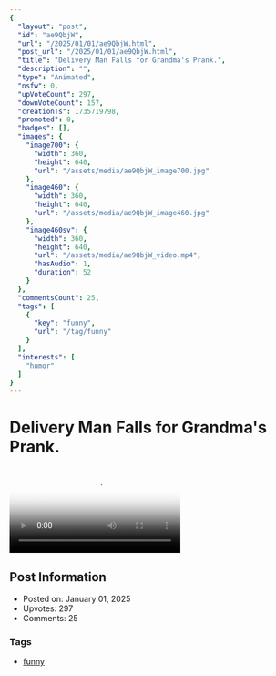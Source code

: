 ```yaml
---
{
  "layout": "post",
  "id": "ae9QbjW",
  "url": "/2025/01/01/ae9QbjW.html",
  "post_url": "/2025/01/01/ae9QbjW.html",
  "title": "Delivery Man Falls for Grandma's Prank.",
  "description": "",
  "type": "Animated",
  "nsfw": 0,
  "upVoteCount": 297,
  "downVoteCount": 157,
  "creationTs": 1735719798,
  "promoted": 0,
  "badges": [],
  "images": {
    "image700": {
      "width": 360,
      "height": 640,
      "url": "/assets/media/ae9QbjW_image700.jpg"
    },
    "image460": {
      "width": 360,
      "height": 640,
      "url": "/assets/media/ae9QbjW_image460.jpg"
    },
    "image460sv": {
      "width": 360,
      "height": 640,
      "url": "/assets/media/ae9QbjW_video.mp4",
      "hasAudio": 1,
      "duration": 52
    }
  },
  "commentsCount": 25,
  "tags": [
    {
      "key": "funny",
      "url": "/tag/funny"
    }
  ],
  "interests": [
    "humor"
  ]
}
---
```


# Delivery Man Falls for Grandma's Prank.

<video controls playsinline loop poster="/assets/media/ae9QbjW_image460.jpg">
  <source src="/assets/media/ae9QbjW_video.mp4" type="video/mp4">
  Your browser does not support the video tag.
</video>

## Post Information

- Posted on: January 01, 2025
- Upvotes: 297
- Comments: 25

### Tags

- [funny](/tag/funny)
